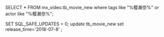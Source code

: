 SELECT * FROM mx_video.tb_movie_new where tags like "%樱濑奈%" or actor like "%樱濑奈%";



SET SQL_SAFE_UPDATES = 0;
update tb_movie_new set release_time='2018-07-8' ;